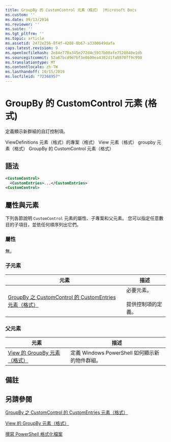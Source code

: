 ```yaml
---
title: GroupBy 的 CustomControl 元素（格式） |Microsoft Docs
ms.custom: ''
ms.date: 09/13/2016
ms.reviewer: ''
ms.suite: ''
ms.tgt_pltfrm: ''
ms.topic: article
ms.assetid: 2472e256-8f4f-4288-8b67-a3300649dafa
caps.latest.revision: 9
ms.openlocfilehash: 2e84e770a345e272d4c5917b00afe7520840e1db
ms.sourcegitcommit: 52a67bcd9d7bf3e8600ea4302d1fa8970ff9c998
ms.translationtype: MT
ms.contentlocale: zh-TW
ms.lasthandoff: 10/15/2019
ms.locfileid: "72368957"
---
```

# <a name="customcontrol-element-for-groupby-format"></a>GroupBy 的 CustomControl 元素 (格式)

定義顯示新群組的自訂控制項。

ViewDefinitions 元素（格式）的專案（格式） View 元素（格式） groupby 元素（格式） GroupBy 的 CustomControl 元素（格式）

## <a name="syntax"></a>語法

```xml
<CustomControl>
  <CustomEntries>...</CustomEntries>
<CustomControl>
```

## <a name="attributes-and-elements"></a>屬性與元素

下列各節說明 `CustomControl` 元素的屬性、子專案和父元素。 您可以指定任意數目的子項目，並依任何順序列出它們。

### <a name="attributes"></a>屬性

無。

### <a name="child-elements"></a>子元素

|元素|描述|
|-------------|-----------------|
|[GroupBy 之 CustomControl 的 CustomEntries 元素（格式）](./customentries-element-for-customcontrol-for-groupby-format.md)|必要元素。<br /><br /> 提供控制項的定義。|

### <a name="parent-elements"></a>父元素

|元素|描述|
|-------------|-----------------|
|[View 的 GroupBy 元素（格式）](./groupby-element-for-view-format.md)|定義 Windows PowerShell 如何顯示新的物件群組。|

## <a name="remarks"></a>備註

## <a name="see-also"></a>另請參閱

[GroupBy 之 CustomControl 的 CustomEntries 元素（格式）](./customentries-element-for-customcontrol-for-groupby-format.md)

[View 的 GroupBy 元素（格式）](./groupby-element-for-view-format.md)

[撰寫 PowerShell 格式化檔案](./writing-a-powershell-formatting-file.md)
